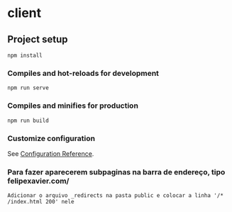 # client

## Project setup
```
npm install
```

### Compiles and hot-reloads for development
```
npm run serve
```

### Compiles and minifies for production
```
npm run build
```

### Customize configuration
See [Configuration Reference](https://cli.vuejs.org/config/).


### Para fazer aparecerem subpaginas na barra de endereço, tipo felipexavier.com/<pagina>
```
Adicionar o arquivo _redirects na pasta public e colocar a linha '/* /index.html 200' nele
```